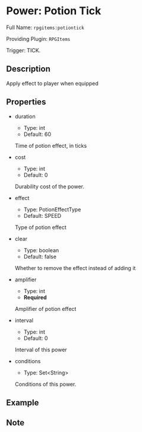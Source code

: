 # Power: Potion Tick

<!-- This file is generated ingame by `/rpgitem gen-wiki`. -->
<!-- Please only edit between "beginCustomXXXX" and "endCustomXXXX".  -->
<!-- If you want to edit description of this power or property, -->
<!-- please edit corresponding section in "resources/lang/en_US.yml" -->

Full Name: `rpgitems:potiontick`

Providing Plugin: `RPGItems`

Trigger: TICK.

<!-- beginCustomHeader -->
<!-- endCustomHeader -->

## Description

Apply effect to player when equipped
<!-- beginCustomDescription -->
<!-- endCustomDescription -->

## Properties

* duration

  * Type: int
  * Default: 60

  Time of potion effect, in ticks

* cost

  * Type: int
  * Default: 0

  Durability cost of the power.

* effect

  * Type: PotionEffectType
  * Default: SPEED

  Type of potion effect

* clear

  * Type: boolean
  * Default: false

  Whether to remove the effect instead of adding it

* amplifier

  * Type: int
  * **Required**

  Amplifier of potion effect

* interval

  * Type: int
  * Default: 0

  Interval of this power

* conditions

  * Type: Set&lt;String&gt;

  Conditions of this power.

<!-- beginCustomProperties -->
<!-- endCustomProperties -->

## Example

<!-- beginCustomExample -->
<!-- endCustomExample -->

## Note

<!-- beginCustomNote -->
<!-- endCustomNote -->